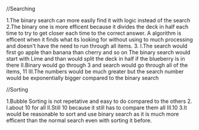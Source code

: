//Searching

1.The binary search can more easily find it with logic instead of the search
2.The binary one is more efficent because it divides the deck in half each time to try to get closer each time to the correct answer. A algorithm is efficent when it finds what its looking for without using to much processing and doesn't have the need to run through all items.
3.
    I.The search would first go apple than banana than cherry and so on
    The binary search would start with Lime and than would split the deck in half if the blueberry is in there 
    II.Binary would go through 3 and search would go through all of the items, 11
    III.The numbers would be much greater but the search number would be exponentially bigger compared to the binary search

//Sorting

1.Bubble Sorting is not repetative and easy to do compared to the others
2.
    I.about 10 for all
    II.Still 10 because it still has to compare them all
    III.10 
3.It would be reasonable to sort and use binary search as it is much more efficent than the normal search even with sorting it before.
